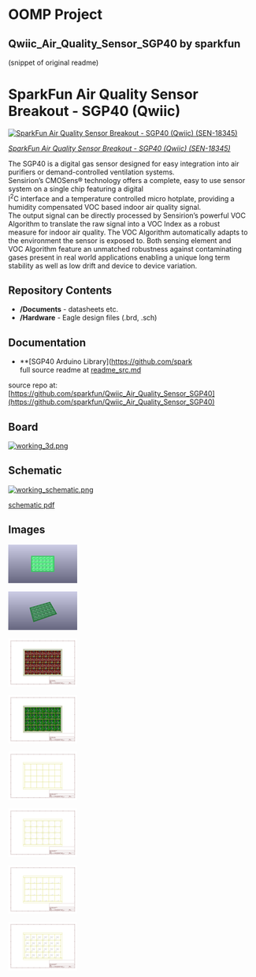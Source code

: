 # OOMP Project  
## Qwiic_Air_Quality_Sensor_SGP40  by sparkfun  
  
(snippet of original readme)  
  
SparkFun Air Quality Sensor Breakout - SGP40 (Qwiic)  
========================================  
  
[![SparkFun Air Quality Sensor Breakout - SGP40 (Qwiic) (SEN-18345)](https://cdn.sparkfun.com/assets/parts/1/7/6/8/0/18345-SparkFun_Air_Quality_Sensor_Breakout_-_SGP40__Qwiic_-01.jpg)](https://www.sparkfun.com/products/18345)  
  
[*SparkFun Air Quality Sensor Breakout - SGP40 (Qwiic) (SEN-18345)*](https://www.sparkfun.com/products/18345)  
  
The SGP40 is a digital gas sensor designed for easy integration into air purifiers or demand-controlled ventilation systems.  
Sensirion’s CMOSens® technology offers a complete, easy to use sensor system on a single chip featuring a digital  
I<sup>2</sup>C interface and a temperature controlled micro hotplate, providing a humidity compensated VOC based indoor air quality signal.  
The output signal can be directly processed by Sensirion’s powerful VOC Algorithm to translate the raw signal into a VOC Index as a robust  
measure for indoor air quality. The VOC Algorithm automatically adapts to the environment the sensor is exposed to. Both sensing element and  
VOC Algorithm feature an unmatched robustness against contaminating gases present in real world applications enabling a unique long term  
stability as well as low drift and device to device variation.  
  
Repository Contents  
-------------------  
* **/Documents** - datasheets etc.  
* **/Hardware** - Eagle design files (.brd, .sch)  
  
Documentation  
--------------  
* **[SGP40 Arduino Library](https://github.com/spark  
  full source readme at [readme_src.md](readme_src.md)  
  
source repo at: [https://github.com/sparkfun/Qwiic_Air_Quality_Sensor_SGP40](https://github.com/sparkfun/Qwiic_Air_Quality_Sensor_SGP40)  
## Board  
  
[![working_3d.png](working_3d_600.png)](working_3d.png)  
## Schematic  
  
[![working_schematic.png](working_schematic_600.png)](working_schematic.png)  
  
[schematic pdf](working_schematic.pdf)  
## Images  
  
[![working_3D_bottom.png](working_3D_bottom_140.png)](working_3D_bottom.png)  
  
[![working_3D_top.png](working_3D_top_140.png)](working_3D_top.png)  
  
[![working_assembly_page_01.png](working_assembly_page_01_140.png)](working_assembly_page_01.png)  
  
[![working_assembly_page_02.png](working_assembly_page_02_140.png)](working_assembly_page_02.png)  
  
[![working_assembly_page_03.png](working_assembly_page_03_140.png)](working_assembly_page_03.png)  
  
[![working_assembly_page_04.png](working_assembly_page_04_140.png)](working_assembly_page_04.png)  
  
[![working_assembly_page_05.png](working_assembly_page_05_140.png)](working_assembly_page_05.png)  
  
[![working_assembly_page_06.png](working_assembly_page_06_140.png)](working_assembly_page_06.png)  
